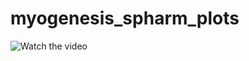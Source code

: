 # myogenesis_spharm_plots

![Watch the video](https://github.com/user-attachments/assets/7052f5e5-b629-4a82-b317-1195660d347e)
